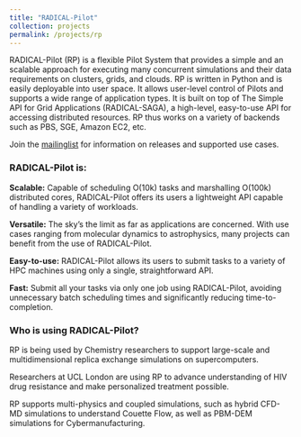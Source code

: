 ```yaml
---
title: "RADICAL-Pilot"
collection: projects
permalink: /projects/rp
---
```


RADICAL-Pilot (RP) is a flexible Pilot System that provides a simple and an
scalable approach for executing many concurrent simulations and their data
requirements on clusters, grids, and clouds.  RP is written in Python and is
easily deployable into user space. It allows user-level control of Pilots and
supports a wide range of application types. It is built on top of The Simple API
for Grid Applications (RADICAL-SAGA), a high-level, easy-to-use API for
accessing distributed resources. RP thus works on a variety of backends such as
PBS, SGE, Amazon EC2, etc.

Join the [mailinglist](https://groups.google.com/d/forum/radical-pilot-users)
for information on releases and supported use cases.

### RADICAL-Pilot is:

  **Scalable:** Capable of scheduling O(10k) tasks and marshalling O(100k)
  distributed cores, RADICAL-Pilot offers its users a lightweight API capable of
  handling a variety of workloads.

  **Versatile:** The sky’s the limit as far as applications are concerned.
  With use cases ranging from molecular dynamics to astrophysics, many projects
  can benefit from the use of RADICAL-Pilot.

  **Easy-to-use:** RADICAL-Pilot allows its users to submit tasks to a variety
  of HPC machines using only a single, straightforward API.

  **Fast:** Submit all your tasks via only one job using RADICAL-Pilot,
  avoiding unnecessary batch scheduling times and significantly reducing
  time-to-completion.

  
### Who is using RADICAL-Pilot?
  
RP is being used by Chemistry researchers to support large-scale and
multidimensional replica exchange simulations on supercomputers.

Researchers at UCL London are using RP to advance understanding of
HIV drug resistance and make personalized treatment possible.

RP supports multi-physics and coupled simulations, such as hybrid CFD-MD
simulations to understand Couette Flow, as well as PBM-DEM simulations for
Cybermanufacturing.

